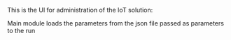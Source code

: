 This is the UI for administration of the IoT solution:

Main module loads the parameters from the json file passed as parameters to the run 


